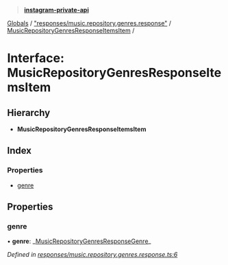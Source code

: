 > **[instagram-private-api](../README.md)**

[Globals](../README.md) / ["responses/music.repository.genres.response"](../modules/_responses_music_repository_genres_response_.md) / [MusicRepositoryGenresResponseItemsItem](_responses_music_repository_genres_response_.musicrepositorygenresresponseitemsitem.md) /

# Interface: MusicRepositoryGenresResponseItemsItem

## Hierarchy

- **MusicRepositoryGenresResponseItemsItem**

## Index

### Properties

- [genre](_responses_music_repository_genres_response_.musicrepositorygenresresponseitemsitem.md#genre)

## Properties

### genre

• **genre**: _[MusicRepositoryGenresResponseGenre](\_responses_music_repository_genres_response_.musicrepositorygenresresponsegenre.md)\_

_Defined in [responses/music.repository.genres.response.ts:6](https://github.com/realinstadude/instagram-private-api/blob/4ae8fec/src/responses/music.repository.genres.response.ts#L6)_
